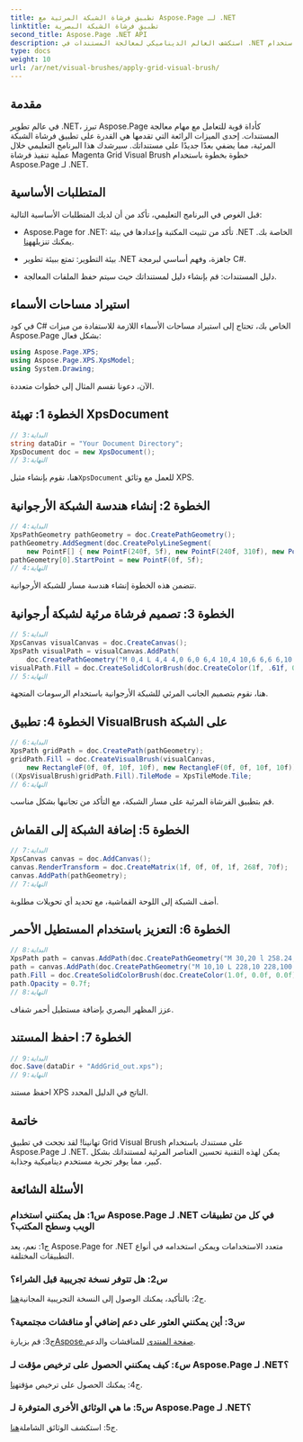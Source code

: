 ```yaml
---
title: تطبيق فرشاة الشبكة المرئية مع Aspose.Page لـ .NET
linktitle: تطبيق فرشاة الشبكة البصرية
second_title: Aspose.Page .NET API
description: استكشف العالم الديناميكي لمعالجة المستندات في .NET باستخدام Aspose.Page. تعرف على كيفية تطبيق Grid Visual Brush للحصول على مستندات مذهلة بصريًا.
type: docs
weight: 10
url: /ar/net/visual-brushes/apply-grid-visual-brush/
---
```

## مقدمة

في عالم تطوير .NET، تبرز Aspose.Page كأداة قوية للتعامل مع مهام معالجة المستندات. إحدى الميزات الرائعة التي تقدمها هي القدرة على تطبيق فرشاة الشبكة المرئية، مما يضفي بعدًا جديدًا على مستنداتك. سيرشدك هذا البرنامج التعليمي خلال عملية تنفيذ فرشاة Magenta Grid Visual Brush خطوة بخطوة باستخدام Aspose.Page لـ .NET.

## المتطلبات الأساسية

قبل الغوص في البرنامج التعليمي، تأكد من أن لديك المتطلبات الأساسية التالية:

-  Aspose.Page for .NET: تأكد من تثبيت المكتبة وإعدادها في بيئة .NET الخاصة بك. يمكنك تنزيله[هنا](https://releases.aspose.com/page/net/).

- بيئة التطوير: تمتع ببيئة تطوير .NET جاهزة، وفهم أساسي لبرمجة C#.

- دليل المستندات: قم بإنشاء دليل لمستنداتك حيث سيتم حفظ الملفات المعالجة.

## استيراد مساحات الأسماء

في كود C# الخاص بك، تحتاج إلى استيراد مساحات الأسماء اللازمة للاستفادة من ميزات Aspose.Page بشكل فعال:

```csharp
using Aspose.Page.XPS;
using Aspose.Page.XPS.XpsModel;
using System.Drawing;
```

الآن، دعونا نقسم المثال إلى خطوات متعددة.

## الخطوة 1: تهيئة XpsDocument

```csharp
// البداية:3
string dataDir = "Your Document Directory";
XpsDocument doc = new XpsDocument();
// النهاية:3
```

 هنا، نقوم بإنشاء مثيل`XpsDocument` للعمل مع وثائق XPS.

## الخطوة 2: إنشاء هندسة الشبكة الأرجوانية

```csharp
// البداية:4
XpsPathGeometry pathGeometry = doc.CreatePathGeometry();
pathGeometry.AddSegment(doc.CreatePolyLineSegment(
    new PointF[] { new PointF(240f, 5f), new PointF(240f, 310f), new PointF(0f, 310f) }));
pathGeometry[0].StartPoint = new PointF(0f, 5f);
// النهاية:4
```

تتضمن هذه الخطوة إنشاء هندسة مسار للشبكة الأرجوانية.

## الخطوة 3: تصميم فرشاة مرئية لشبكة أرجوانية

```csharp
// البداية:5
XpsCanvas visualCanvas = doc.CreateCanvas();
XpsPath visualPath = visualCanvas.AddPath(
    doc.CreatePathGeometry("M 0,4 L 4,4 4,0 6,0 6,4 10,4 10,6 6,6 6,10 4,10 4,6 0,6 Z"));
visualPath.Fill = doc.CreateSolidColorBrush(doc.CreateColor(1f, .61f, 0.1f, 0.61f));
// النهاية:5
```

هنا، نقوم بتصميم الجانب المرئي للشبكة الأرجوانية باستخدام الرسومات المتجهة.

## الخطوة 4: تطبيق VisualBrush على الشبكة

```csharp
// البداية:6
XpsPath gridPath = doc.CreatePath(pathGeometry);
gridPath.Fill = doc.CreateVisualBrush(visualCanvas,
    new RectangleF(0f, 0f, 10f, 10f), new RectangleF(0f, 0f, 10f, 10f));
((XpsVisualBrush)gridPath.Fill).TileMode = XpsTileMode.Tile;
// النهاية:6
```

قم بتطبيق الفرشاة المرئية على مسار الشبكة، مع التأكد من تجانبها بشكل مناسب.

## الخطوة 5: إضافة الشبكة إلى القماش

```csharp
// البداية:7
XpsCanvas canvas = doc.AddCanvas();
canvas.RenderTransform = doc.CreateMatrix(1f, 0f, 0f, 1f, 268f, 70f);
canvas.AddPath(pathGeometry);
// النهاية:7
```

أضف الشبكة إلى اللوحة القماشية، مع تحديد أي تحويلات مطلوبة.

## الخطوة 6: التعزيز باستخدام المستطيل الأحمر

```csharp
// البداية:8
XpsPath path = canvas.AddPath(doc.CreatePathGeometry("M 30,20 l 258.24,0 0,56.64 -258.24,0 Z"));
path = canvas.AddPath(doc.CreatePathGeometry("M 10,10 L 228,10 228,100 10,100"));
path.Fill = doc.CreateSolidColorBrush(doc.CreateColor(1.0f, 0.0f, 0.0f));
path.Opacity = 0.7f;
// النهاية:8
```

عزز المظهر البصري بإضافة مستطيل أحمر شفاف.

## الخطوة 7: احفظ المستند

```csharp
// البداية:9
doc.Save(dataDir + "AddGrid_out.xps");
// النهاية:9
```

احفظ مستند XPS الناتج في الدليل المحدد.

## خاتمة

تهانينا! لقد نجحت في تطبيق Grid Visual Brush على مستندك باستخدام Aspose.Page لـ .NET. يمكن لهذه التقنية تحسين العناصر المرئية لمستنداتك بشكل كبير، مما يوفر تجربة مستخدم ديناميكية وجذابة.

## الأسئلة الشائعة

### س1: هل يمكنني استخدام Aspose.Page لـ .NET في كل من تطبيقات الويب وسطح المكتب؟

ج1: نعم، يعد Aspose.Page for .NET متعدد الاستخدامات ويمكن استخدامه في أنواع التطبيقات المختلفة.

### س2: هل تتوفر نسخة تجريبية قبل الشراء؟

 ج2: بالتأكيد، يمكنك الوصول إلى النسخة التجريبية المجانية[هنا](https://releases.aspose.com/).

### س3: أين يمكنني العثور على دعم إضافي أو مناقشات مجتمعية؟

 ج3: قم بزيارة[Aspose.صفحة المنتدى](https://forum.aspose.com/c/page/39) للمناقشات والدعم.

### س٤: كيف يمكنني الحصول على ترخيص مؤقت لـ Aspose.Page لـ .NET؟

 ج4: يمكنك الحصول على ترخيص مؤقت[هنا](https://purchase.aspose.com/temporary-license/).

### س5: ما هي الوثائق الأخرى المتوفرة لـ Aspose.Page لـ .NET؟

 ج5: استكشف الوثائق الشاملة[هنا](https://reference.aspose.com/page/net/).